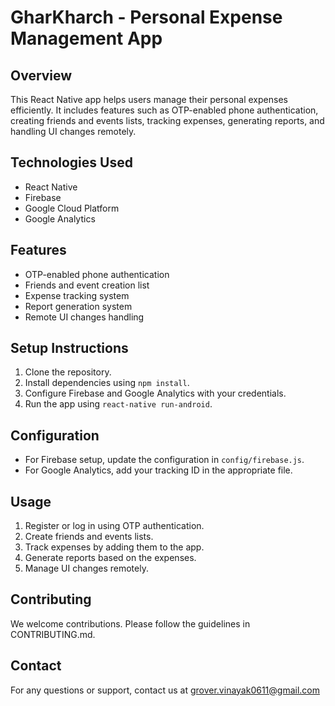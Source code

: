 # GharKharch - Personal Expense Management App

## Overview
This React Native app helps users manage their personal expenses efficiently. It includes features such as OTP-enabled phone authentication, creating friends and events lists, tracking expenses, generating reports, and handling UI changes remotely.

## Technologies Used
- React Native
- Firebase
- Google Cloud Platform
- Google Analytics

## Features
- OTP-enabled phone authentication
- Friends and event creation list
- Expense tracking system
- Report generation system
- Remote UI changes handling

## Setup Instructions
1. Clone the repository.
2. Install dependencies using `npm install`.
3. Configure Firebase and Google Analytics with your credentials.
4. Run the app using `react-native run-android`.

## Configuration
- For Firebase setup, update the configuration in `config/firebase.js`.
- For Google Analytics, add your tracking ID in the appropriate file.

## Usage
1. Register or log in using OTP authentication.
2. Create friends and events lists.
3. Track expenses by adding them to the app.
4. Generate reports based on the expenses.
5. Manage UI changes remotely.

## Contributing
We welcome contributions. Please follow the guidelines in CONTRIBUTING.md.

## Contact
For any questions or support, contact us at grover.vinayak0611@gmail.com
